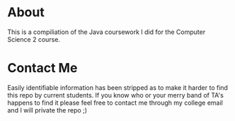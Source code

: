 # About
This is a compiliation of the Java coursework I did for the Computer Science 2 course.

# Contact Me
Easily identifiable information has been stripped as to make it harder to find this repo by current students. If you know who or your merry band of TA's happens to find it please feel free to contact me through my college email and I will private the repo ;)
